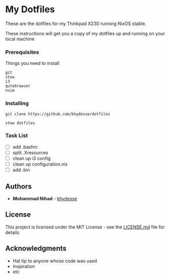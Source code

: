 
# My Dotfiles

These are the dotfiles for my Thinkpad X230 running NixOS stable.

These instructions will get you a copy of my dotfiles up and running on your local machine

### Prerequisites

Things you need to install

```
git
stow
i3
qutebrowser
nvim
```

### Installing

```
git clone https://github.com/khydesse/dotfiles
```
```
stow dotfiles
```

### Task List

- [ ] add .bashrc
- [ ] split .Xresources
- [ ] clean up i3 config
- [ ] clean up configuration.nix
- [ ] add .bin

## Authors

* **Mohammad Nihad** - [khydesse](https://github.com/khydesse/)


## License

This project is licensed under the MIT License - see the [LICENSE.md](LICENSE.md) file for details

## Acknowledgments

* Hat tip to anyone whose code was used
* Inspiration
* etc<Paste>

